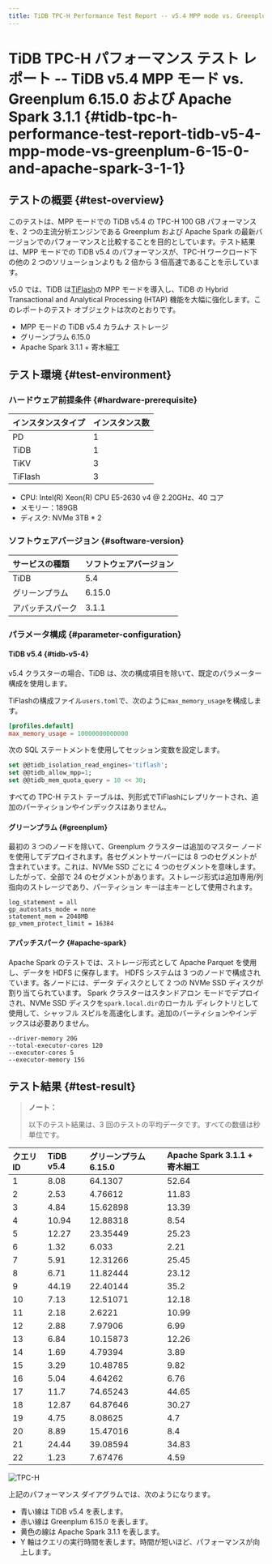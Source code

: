 ```yaml
---
title: TiDB TPC-H Performance Test Report -- v5.4 MPP mode vs. Greenplum 6.15.0 and Apache Spark 3.1.1
---
```


# TiDB TPC-H パフォーマンス テスト レポート -- TiDB v5.4 MPP モード vs. Greenplum 6.15.0 および Apache Spark 3.1.1 {#tidb-tpc-h-performance-test-report-tidb-v5-4-mpp-mode-vs-greenplum-6-15-0-and-apache-spark-3-1-1}

## テストの概要 {#test-overview}

このテストは、MPP モードでの TiDB v5.4 の TPC-H 100 GB パフォーマンスを、2 つの主流分析エンジンである Greenplum および Apache Spark の最新バージョンでのパフォーマンスと比較することを目的としています。テスト結果は、MPP モードでの TiDB v5.4 のパフォーマンスが、TPC-H ワークロード下の他の 2 つのソリューションよりも 2 倍から 3 倍高速であることを示しています。

v5.0 では、TiDB は[TiFlash](/tiflash/tiflash-overview.md)の MPP モードを導入し、TiDB の Hybrid Transactional and Analytical Processing (HTAP) 機能を大幅に強化します。このレポートのテスト オブジェクトは次のとおりです。

-   MPP モードの TiDB v5.4 カラムナ ストレージ
-   グリーンプラム 6.15.0
-   Apache Spark 3.1.1 + 寄木細工

## テスト環境 {#test-environment}

### ハードウェア前提条件 {#hardware-prerequisite}

| インスタンスタイプ | インスタンス数 |
| :-------- | :------ |
| PD        | 1       |
| TiDB      | 1       |
| TiKV      | 3       |
| TiFlash   | 3       |

-   CPU: Intel(R) Xeon(R) CPU E5-2630 v4 @ 2.20GHz、40 コア
-   メモリー：189GB
-   ディスク: NVMe 3TB * 2

### ソフトウェアバージョン {#software-version}

| サービスの種類  | ソフトウェアバージョン |
| :------- | :---------- |
| TiDB     | 5.4         |
| グリーンプラム  | 6.15.0      |
| アパッチスパーク | 3.1.1       |

### パラメータ構成 {#parameter-configuration}

#### TiDB v5.4 {#tidb-v5-4}

v5.4 クラスターの場合、TiDB は、次の構成項目を除いて、既定のパラメーター構成を使用します。

TiFlashの構成ファイル`users.toml`で、次のように`max_memory_usage`を構成します。

```toml
[profiles.default]
max_memory_usage = 10000000000000
```

次の SQL ステートメントを使用してセッション変数を設定します。

```sql
set @@tidb_isolation_read_engines='tiflash';
set @@tidb_allow_mpp=1;
set @@tidb_mem_quota_query = 10 << 30;
```

すべての TPC-H テスト テーブルは、列形式でTiFlashにレプリケートされ、追加のパーティションやインデックスはありません。

#### グリーンプラム {#greenplum}

最初の 3 つのノードを除いて、Greenplum クラスターは追加のマスター ノードを使用してデプロイされます。各セグメントサーバーには 8 つのセグメントが含まれています。これは、NVMe SSD ごとに 4 つのセグメントを意味します。したがって、全部で 24 のセグメントがあります。ストレージ形式は追加専用/列指向のストレージであり、パーティション キーは主キーとして使用されます。


```
log_statement = all
gp_autostats_mode = none
statement_mem = 2048MB
gp_vmem_protect_limit = 16384
```

#### アパッチスパーク {#apache-spark}

Apache Spark のテストでは、ストレージ形式として Apache Parquet を使用し、データを HDFS に保存します。 HDFS システムは 3 つのノードで構成されています。各ノードには、データ ディスクとして 2 つの NVMe SSD ディスクが割り当てられています。 Spark クラスターはスタンドアロン モードでデプロイされ、NVMe SSD ディスクを`spark.local.dir`のローカル ディレクトリとして使用して、シャッフル スピルを高速化します。追加のパーティションやインデックスは必要ありません。


```
--driver-memory 20G
--total-executor-cores 120
--executor-cores 5
--executor-memory 15G
```

## テスト結果 {#test-result}

> **ノート：**
>
> 以下のテスト結果は、3 回のテストの平均データです。すべての数値は秒単位です。

| クエリ ID | TiDB v5.4 | グリーンプラム 6.15.0 | Apache Spark 3.1.1 + 寄木細工 |
| :----- | :-------- | :------------- | :------------------------ |
| 1      | 8.08      | 64.1307        | 52.64                     |
| 2      | 2.53      | 4.76612        | 11.83                     |
| 3      | 4.84      | 15.62898       | 13.39                     |
| 4      | 10.94     | 12.88318       | 8.54                      |
| 5      | 12.27     | 23.35449       | 25.23                     |
| 6      | 1.32      | 6.033          | 2.21                      |
| 7      | 5.91      | 12.31266       | 25.45                     |
| 8      | 6.71      | 11.82444       | 23.12                     |
| 9      | 44.19     | 22.40144       | 35.2                      |
| 10     | 7.13      | 12.51071       | 12.18                     |
| 11     | 2.18      | 2.6221         | 10.99                     |
| 12     | 2.88      | 7.97906        | 6.99                      |
| 13     | 6.84      | 10.15873       | 12.26                     |
| 14     | 1.69      | 4.79394        | 3.89                      |
| 15     | 3.29      | 10.48785       | 9.82                      |
| 16     | 5.04      | 4.64262        | 6.76                      |
| 17     | 11.7      | 74.65243       | 44.65                     |
| 18     | 12.87     | 64.87646       | 30.27                     |
| 19     | 4.75      | 8.08625        | 4.7                       |
| 20     | 8.89      | 15.47016       | 8.4                       |
| 21     | 24.44     | 39.08594       | 34.83                     |
| 22     | 1.23      | 7.67476        | 4.59                      |

![TPC-H](https://download.pingcap.com/images/docs/tidb-v5.4-tpch-100-vs-gp-spark.png)

上記のパフォーマンス ダイアグラムでは、次のようになります。

-   青い線は TiDB v5.4 を表します。
-   赤い線は Greenplum 6.15.0 を表します。
-   黄色の線は Apache Spark 3.1.1 を表します。
-   Y 軸はクエリの実行時間を表します。時間が短いほど、パフォーマンスが向上します。
